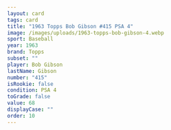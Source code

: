 ```yaml
---
layout: card
tags: card
title: "1963 Topps Bob Gibson #415 PSA 4"
image: /images/uploads/1963-topps-bob-gibson-4.webp
sport: Baseball
year: 1963
brand: Topps
subset: ""
player: Bob Gibson
lastName: Gibson
number: "415"
isRookie: false
condition: PSA 4
toGrade: false
value: 68
displayCase: ""
order: 10
---
```

